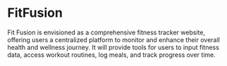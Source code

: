 # FitFusion
Fit Fusion is envisioned as a comprehensive fitness tracker website, offering users a centralized platform to monitor and enhance their overall health and wellness journey. It will provide tools for users to input fitness data, access workout routines, log meals, and track progress over time. 
